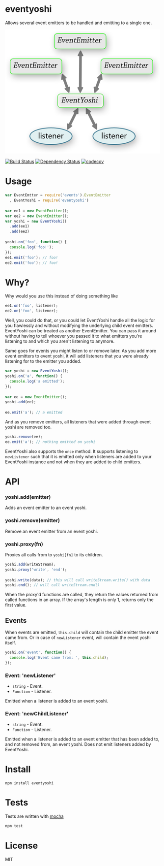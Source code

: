 # eventyoshi

Allows several event emitters to be handled and emitting to a single one.

![concept](https://github.com/fent/node-eventyoshi/raw/master/img/yoshi.png)

[![Build Status](https://secure.travis-ci.org/fent/node-eventyoshi.svg)](http://travis-ci.org/fent/node-eventyoshi)
[![Dependency Status](https://gemnasium.com/fent/node-eventyoshi.svg)](https://gemnasium.com/fent/node-eventyoshi)
[![codecov](https://codecov.io/gh/fent/node-eventyoshi/branch/master/graph/badge.svg)](https://codecov.io/gh/fent/node-eventyoshi)

# Usage

```js
var EventEmtter = require('events').EventEmitter
  , EventYoshi = require('eventyoshi')

var ee1 = new EventEmitter();
var ee2 = new EventEmitter();
var yoshi = new EventYoshi()
  .add(ee1)
  .add(ee2)

yoshi.on('foo', function() {
  console.log('foo!');
});
ee1.emit('foo'); // foo!
ee2.emit('foo'); // foo!
```


# Why?
Why would you use this instead of doing something like

```js
ee1.on('foo', listener);
ee2.on('foo', listener);
```

Well, you could do that, or you could let EventYoshi handle all the logic for you flawlessly and without modifying the underlying child event emitters. EventYoshi can be treated as another EventEmitter. You can pass it around without having to tell whoever you passed it to what emitters you're listening to and which you aren't listening to anymore.

Same goes for events you might listen to or remove later. As you add more event emitters to event yoshi, it will add listeners that you were already listening for to the emitter you added.

```js
var yoshi = new EventYoshi();
yoshi.on('a', function() {
  console.log('a emitted');
});

var ee = new EventEmitter();
yoshi.add(ee);

ee.emit('a'); // a emitted
```

And as you remove emitters, all listeners that were added through event yoshi are removed too.

```js
yoshi.remove(ee);
ee.emit('a'); // nothing emitted on yoshi
```

EventYoshi also supports the `once` method. It supports listening to `newListener` such that it is emitted only when listeners are added to your EventYoshi instance and not when they are added to child emitters.


# API

### yoshi.add(emitter)
Adds an event emitter to an event yoshi.

### yoshi.remove(emitter)
Remove an event emitter from an event yoshi.

### yoshi.proxy(fn)
Proxies all calls from to `yoshi[fn]` to its children.
```js
yoshi.add(writeStream);
yoshi.proxy('write', 'end');

yoshi.write(data); // this will call writeStream.write() with data
yoshi.end(); // will call writeStream.end()
```

When the proxy'd functions are called, they return the values returned from called functions in an array. If the array's length is only 1, returns only the first value.


## Events

When events are emitted, `this.child` will contain the child emitter the event came from. Or in case of `newListener` event, will contain the event yoshi itself.

```js
yoshi.on('event', function() {
  console.log('Event came from: ', this.child);
});
```

### Event: 'newListener'
* `string` - Event.
* `Function` - Listener.

Emitted when a listener is added to an event yoshi.

### Event:  'newChildListener'
* `string` - Event.
* `Function` - Listener.

Emitted when a listener is added to an event emitter that has been added to, and not removed from, an event yoshi. Does not emit listeners added by EventYoshi.


# Install

    npm install eventyoshi


# Tests
Tests are written with [mocha](http://visionmedia.github.com/mocha/)

```bash
npm test
```

# License
MIT
